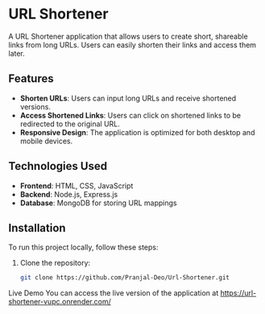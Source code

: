 # URL Shortener

A URL Shortener application that allows users to create short, shareable links from long URLs. Users can easily shorten their links and access them later.

## Features

*   **Shorten URLs**: Users can input long URLs and receive shortened versions.
*   **Access Shortened Links**: Users can click on shortened links to be redirected to the original URL.
*   **Responsive Design**: The application is optimized for both desktop and mobile devices.

## Technologies Used

*   **Frontend**: HTML, CSS, JavaScript
*   **Backend**: Node.js, Express.js
*   **Database**: MongoDB for storing URL mappings

## Installation

To run this project locally, follow these steps:

1. Clone the repository:
   ```bash
   git clone https://github.com/Pranjal-Deo/Url-Shortener.git
  Live Demo
You can access the live version of the application at https://url-shortener-vupc.onrender.com/
